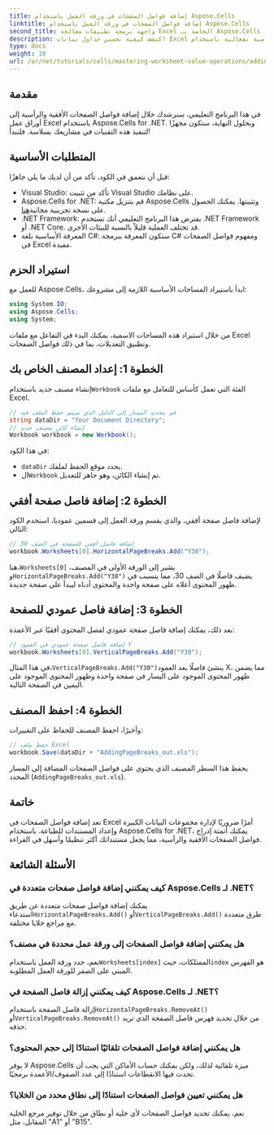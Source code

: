 ```yaml
---
title: إضافة فواصل الصفحات في ورقة العمل باستخدام Aspose.Cells
linktitle: إضافة فواصل الصفحات في ورقة العمل باستخدام Aspose.Cells
second_title: واجهة برمجة تطبيقات معالجة Excel الخاصة بـ Aspose.Cells .NET
description: اكتشف كيفية تحسين جداول بيانات Excel الخاصة بك عن طريق إضافة فواصل الصفحات الأفقية والرأسية بفعالية باستخدام Aspose.Cells for .NET. يرشدك هذا الدليل الشامل خلال خطوات الإعداد والترميز اللازمة.
type: docs
weight: 10
url: /ar/net/tutorials/cells/mastering-worksheet-value-operations/adding-page-breaks/
---
```

## مقدمة

في هذا البرنامج التعليمي، سنرشدك خلال إضافة فواصل الصفحات الأفقية والرأسية إلى أوراق عمل Excel باستخدام Aspose.Cells for .NET. وبحلول النهاية، ستكون مجهزًا لتنفيذ هذه التقنيات في مشاريعك بسلاسة. فلنبدأ!

## المتطلبات الأساسية
قبل أن نتعمق في الكود، تأكد من أن لديك ما يلي جاهزًا:
- Visual Studio: تأكد من تثبيت Visual Studio على نظامك.
-  Aspose.Cells for .NET: قم بتنزيل مكتبة Aspose.Cells وتثبيتها. يمكنك الحصول على نسخة تجريبية مجانية[هنا](https://releases.aspose.com/cells/net/).
- .NET Framework: يفترض هذا البرنامج التعليمي أنك تستخدم .NET Framework أو .NET Core. قد تختلف العملية قليلاً بالنسبة للبيئات الأخرى.
- المعرفة الأساسية بلغة C#: ستكون المعرفة ببرمجة C# ومفهوم فواصل الصفحات في Excel مفيدة.

## استيراد الحزم
للعمل مع Aspose.Cells، ابدأ باستيراد المساحات الأساسية اللازمة إلى مشروعك:

```csharp
using System.IO;
using Aspose.Cells;
using System;
```

من خلال استيراد هذه المساحات الاسمية، يمكنك البدء في التفاعل مع ملفات Excel وتطبيق التعديلات، بما في ذلك فواصل الصفحات.

## الخطوة 1: إعداد المصنف الخاص بك
 إنشاء مصنف جديد باستخدام`Workbook` الفئة التي تعمل كأساس للتعامل مع ملفات Excel.

```csharp
// قم بتحديد المسار إلى الدليل الذي سيتم حفظ الملف فيه
string dataDir = "Your Document Directory";
// إنشاء كائن مصنف جديد
Workbook workbook = new Workbook();
```
في هذا الكود:
- `dataDir` يحدد موقع الحفظ لملفك.
-  ال`Workbook` تم إنشاء الكائن، وهو جاهز للتعديل.

## الخطوة 2: إضافة فاصل صفحة أفقي
لإضافة فاصل صفحة أفقي، والذي يقسم ورقة العمل إلى قسمين عموديا، استخدم الكود التالي:

```csharp
// إضافة فاصل أفقي للصفحة في الصف 30
workbook.Worksheets[0].HorizontalPageBreaks.Add("Y30");
```
 هنا،`Worksheets[0]` يشير إلى الورقة الأولى في المصنف، و`HorizontalPageBreaks.Add("Y30")` يضيف فاصلًا في الصف 30، مما يتسبب في ظهور المحتوى أعلاه على صفحة واحدة والمحتوى أدناه ليبدأ على صفحة جديدة.

## الخطوة 3: إضافة فاصل عمودي للصفحة
بعد ذلك، يمكنك إضافة فاصل صفحة عمودي لفصل المحتوى أفقيًا عبر الأعمدة:

```csharp
// إضافة فاصل صفحة عمودي في العمود Y
workbook.Worksheets[0].VerticalPageBreaks.Add("Y30");
```
 في هذا المثال،`VerticalPageBreaks.Add("Y30")`ينشئ فاصلًا بعد العمود X، مما يضمن ظهور المحتوى الموجود على اليسار في صفحة واحدة وظهور المحتوى الموجود على اليمين في الصفحة التالية.

## الخطوة 4: احفظ المصنف
وأخيرًا، احفظ المصنف للحفاظ على التغييرات:

```csharp
// حفظ ملف Excel
workbook.Save(dataDir + "AddingPageBreaks_out.xls");
```
يحفظ هذا السطر المصنف الذي يحتوي على فواصل الصفحات المضافة إلى المسار المحدد (`AddingPageBreaks_out.xls`).

## خاتمة
تعد إضافة فواصل الصفحات في Excel أمرًا ضروريًا لإدارة مجموعات البيانات الكبيرة وإعداد المستندات للطباعة. باستخدام Aspose.Cells for .NET، يمكنك أتمتة إدراج فواصل الصفحات الأفقية والرأسية، مما يجعل مستنداتك أكثر تنظيمًا وأسهل في القراءة.

## الأسئلة الشائعة

### كيف يمكنني إضافة فواصل صفحات متعددة في Aspose.Cells لـ .NET؟
 يمكنك إضافة فواصل صفحات متعددة عن طريق استدعاء`HorizontalPageBreaks.Add()` أو`VerticalPageBreaks.Add()` طرق متعددة مع مراجع خلايا مختلفة.

### هل يمكنني إضافة فواصل الصفحات إلى ورقة عمل محددة في مصنف؟
 نعم، حدد ورقة العمل باستخدام`Worksheets[index]` الممتلكات، حيث`index` هو الفهرس المبني على الصفر للورقة العمل المطلوبة.

### كيف يمكنني إزالة فاصل الصفحة في Aspose.Cells لـ .NET؟
إزالة فاصل الصفحة باستخدام`HorizontalPageBreaks.RemoveAt()` أو`VerticalPageBreaks.RemoveAt()` من خلال تحديد فهرس فاصل الصفحة الذي تريد حذفه.

### هل يمكنني إضافة فواصل الصفحات تلقائيًا استنادًا إلى حجم المحتوى؟
لا يوفر Aspose.Cells ميزة تلقائية لذلك، ولكن يمكنك حساب الأماكن التي يجب أن تحدث فيها الانقطاعات استنادًا إلى عدد الصفوف/الأعمدة برمجيًا.

### هل يمكنني تعيين فواصل الصفحات استنادًا إلى نطاق محدد من الخلايا؟
نعم، يمكنك تحديد فواصل الصفحات لأي خلية أو نطاق من خلال توفير مرجع الخلية المقابل، مثل "A1" أو "B15".